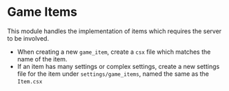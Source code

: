 # Game Items

This module handles the implementation of items which requires the server to be involved.

- When creating a new `game_item`, create a `csx` file which matches the name of the item.
-  If an item has many settings or complex settings, create a new settings file for the item
   under `settings/game_items`, named the same as the `Item.csx`
